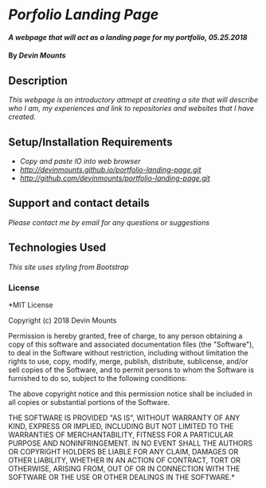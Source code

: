 # _Porfolio Landing Page_

#### _A webpage that will act as a landing page for my portfolio, 05.25.2018_

#### By _Devin Mounts_

## Description

_This webpage is an introductory attmept at creating a site that will describe who I am, my experiences and link to repositories and websites that I have created._

## Setup/Installation Requirements

* _Copy and paste IO into web browser_
* _http://devinmounts.github.io/portfolio-landing-page.git_
* _http://github.com/devinmounts/portfolio-landing-page.git_

## Support and contact details

_Please contact me by email for any questions or suggestions_

## Technologies Used

_This site uses styling from Bootstrap_

### License

*MIT License

Copyright (c) 2018 Devin Mounts

Permission is hereby granted, free of charge, to any person obtaining a copy
of this software and associated documentation files (the "Software"), to deal
in the Software without restriction, including without limitation the rights
to use, copy, modify, merge, publish, distribute, sublicense, and/or sell
copies of the Software, and to permit persons to whom the Software is
furnished to do so, subject to the following conditions:

The above copyright notice and this permission notice shall be included in all
copies or substantial portions of the Software.

THE SOFTWARE IS PROVIDED "AS IS", WITHOUT WARRANTY OF ANY KIND, EXPRESS OR
IMPLIED, INCLUDING BUT NOT LIMITED TO THE WARRANTIES OF MERCHANTABILITY,
FITNESS FOR A PARTICULAR PURPOSE AND NONINFRINGEMENT. IN NO EVENT SHALL THE
AUTHORS OR COPYRIGHT HOLDERS BE LIABLE FOR ANY CLAIM, DAMAGES OR OTHER
LIABILITY, WHETHER IN AN ACTION OF CONTRACT, TORT OR OTHERWISE, ARISING FROM,
OUT OF OR IN CONNECTION WITH THE SOFTWARE OR THE USE OR OTHER DEALINGS IN THE
SOFTWARE.*
